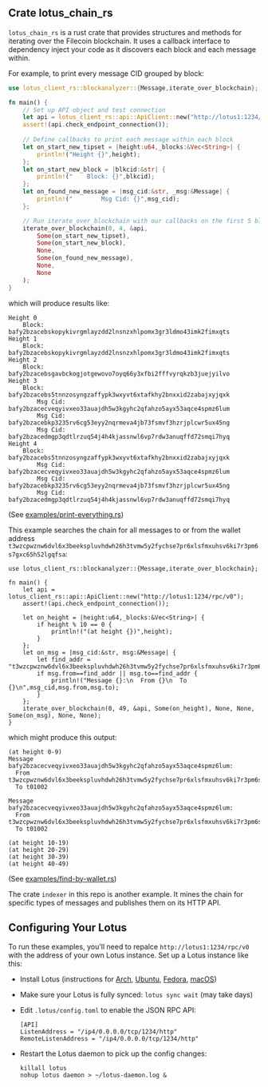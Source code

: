 ## Crate lotus_chain\_rs

`lotus_chain_rs` is a rust crate that provides structures and methods for iterating over the Filecoin blockchain.  It uses a
callback interface to dependency inject your code as it discovers each block and each message within.

For example, to print every message CID grouped by block:

```rust
use lotus_client_rs::blockanalyzer::{Message,iterate_over_blockchain};

fn main() {
    // Set up API object and test connection
    let api = lotus_client_rs::api::ApiClient::new("http://lotus1:1234/rpc/v0");
    assert!(api.check_endpoint_connection());
    
    // Define callbacks to print each message within each block
    let on_start_new_tipset = |height:u64,_blocks:&Vec<String>| {
        println!("Height {}",height);
    };
    let on_start_new_block = |blkcid:&str| {
        println!("    Block: {}",blkcid);
    };
    let on_found_new_message = |msg_cid:&str, _msg:&Message| {
        println!("        Msg Cid: {}",msg_cid);
    };

    // Run iterate_over_blockchain with our callbacks on the first 5 blocks
    iterate_over_blockchain(0, 4, &api, 
        Some(on_start_new_tipset),
        Some(on_start_new_block),
        None,
        Some(on_found_new_message),
        None,
        None
    );
}
```

which will produce results like:

```
Height 0
    Block: bafy2bzacebskopykivrgmlayzdd2lnsnzxhlpomx3gr3ldmo43imk2fimxqts
Height 1
    Block: bafy2bzacebskopykivrgmlayzdd2lnsnzxhlpomx3gr3ldmo43imk2fimxqts
Height 2
    Block: bafy2bzacebsgavbckogjotgewovo7oyq66y3xfbi2fffvyrqkzb3juejyilvo
Height 3
    Block: bafy2bzacebs5tnnzosyngzaffypk3wxyvt6xtafkhy2bnxxid2zabajxyjqxk
        Msg Cid: bafy2bzacecveqyivxeo33auajdh5w3kgyhc2qfahzo5ayx53aqce4spmz6lum
        Msg Cid: bafy2bzacebkp3235rv6cg53eyy2nqrmeva4jb73fsmvf3hzrjplcwr5ux45ng
        Msg Cid: bafy2bzacedmgp3qdtlrzuq54j4h4kjassnwl6vp7rdw3anuqffd72smqi7hyq
Height 4
    Block: bafy2bzacebs5tnnzosyngzaffypk3wxyvt6xtafkhy2bnxxid2zabajxyjqxk
        Msg Cid: bafy2bzacecveqyivxeo33auajdh5w3kgyhc2qfahzo5ayx53aqce4spmz6lum
        Msg Cid: bafy2bzacebkp3235rv6cg53eyy2nqrmeva4jb73fsmvf3hzrjplcwr5ux45ng
        Msg Cid: bafy2bzacedmgp3qdtlrzuq54j4h4kjassnwl6vp7rdw3anuqffd72smqi7hyq
```

(See [examples/print-everything.rs](examples/print-everything.rs))

This example searches the chain for all messages to or from the wallet address `t3wzcpwznw6dvl6x3beekspluvhdwh26h3tvmw5y2fychse7pr6xlsfmxuhsv6ki7r3pm6s7gxc65h52lgqfsa`:

```
use lotus_client_rs::blockanalyzer::{Message,iterate_over_blockchain};

fn main() {
    let api = lotus_client_rs::api::ApiClient::new("http://lotus1:1234/rpc/v0");
    assert!(api.check_endpoint_connection());
    
    let on_height = |height:u64,_blocks:&Vec<String>| {
        if height % 10 == 0 {
            println!("(at height {})",height);
        }
    };
    let on_msg = |msg_cid:&str, msg:&Message| {
        let find_addr = "t3wzcpwznw6dvl6x3beekspluvhdwh26h3tvmw5y2fychse7pr6xlsfmxuhsv6ki7r3pm6s7gxc65h52lgqfsa";
        if msg.from==find_addr || msg.to==find_addr {
            println!("Message {}:\n  From {}\n  To {}\n",msg_cid,msg.from,msg.to);
        }
    };
    iterate_over_blockchain(0, 49, &api, Some(on_height), None, None, Some(on_msg), None, None);
}
```

which might produce this output:

```
(at height 0-9)
Message bafy2bzacecveqyivxeo33auajdh5w3kgyhc2qfahzo5ayx53aqce4spmz6lum:
  From t3wzcpwznw6dvl6x3beekspluvhdwh26h3tvmw5y2fychse7pr6xlsfmxuhsv6ki7r3pm6s7gxc65h52lgqfsa
  To t01002

Message bafy2bzacecveqyivxeo33auajdh5w3kgyhc2qfahzo5ayx53aqce4spmz6lum:
  From t3wzcpwznw6dvl6x3beekspluvhdwh26h3tvmw5y2fychse7pr6xlsfmxuhsv6ki7r3pm6s7gxc65h52lgqfsa
  To t01002

(at height 10-19)
(at height 20-29)
(at height 30-39)
(at height 40-49)
```

(See [examples/find-by-wallet.rs](examples/find-by-wallet.rs))

The crate `indexer` in this repo is another example.  It mines the chain for specific types of messages and publishes them on its HTTP API.

## Configuring Your Lotus

To run these examples, you'll need to repalce `http://lotus1:1234/rpc/v0` with the address of your own Lotus instance.  Set up a Lotus instance like this:

- Install Lotus (instructions for [Arch](https://lotu.sh/en+install-lotus-arch), [Ubuntu](https://lotu.sh/en+install-lotus-ubuntu), [Fedora](https://lotu.sh/en+install-lotus-fedora), [macOS](https://lotu.sh/en+install-lotus-macos))
- Make sure your Lotus is fully synced: `lotus sync wait` (may take days)
- Edit `.lotus/config.toml` to enable the JSON RPC API:

	```
	[API]
	ListenAddress = "/ip4/0.0.0.0/tcp/1234/http"
	RemoteListenAddress = "/ip4/0.0.0.0/tcp/1234/http"
	```
	
- Restart the Lotus daemon to pick up the config changes:

	```
	killall lotus
	nohup lotus daemon > ~/lotus-daemon.log &
	```

